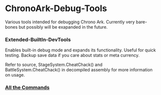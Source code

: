 # ChronoArk-Debug-Tools
Various tools intended for debugging Chrono Ark. Currently very bare-bones but possibly will be exapanded in the future.

### Extended-BuiltIn-DevTools
Enables built-in debug mode and expands its functionality. Useful for quick testing. Backup save data if you care about stats or meta currency.

Refer to source, StageSystem.CheatChack() and BattleSystem.CheatChack() in decompiled assembly for more information on usage.

### [All the Commands](https://github.com/Neoshrimp/ChronoArk-Debug-Tools/blob/master/new%20commands.txt)
